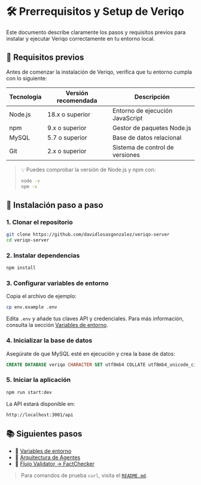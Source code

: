 # 🛠️ Prerrequisitos y Setup de Veriqo

Este documento describe claramente los pasos y requisitos previos para instalar y ejecutar Veriqo correctamente en tu entorno local.

## 📌 Requisitos previos

Antes de comenzar la instalación de Veriqo, verifica que tu entorno cumpla con lo siguiente:

| Tecnología | Versión recomendada | Descripción                     |
| ---------- | ------------------- | ------------------------------- |
| Node.js    | 18.x o superior     | Entorno de ejecución JavaScript |
| npm        | 9.x o superior      | Gestor de paquetes Node.js      |
| MySQL      | 5.7 o superior      | Base de datos relacional        |
| Git        | 2.x o superior      | Sistema de control de versiones |

> 💡 Puedes comprobar la versión de Node.js y npm con:
>
> ```bash
> node -v
> npm -v
> ```

## 🚀 Instalación paso a paso

### 1. Clonar el repositorio

```bash
git clone https://github.com/davidlosasgonzalez/veriqo-server
cd veriqo-server
```

### 2. Instalar dependencias

```bash
npm install
```

### 3. Configurar variables de entorno

Copia el archivo de ejemplo:

```bash
cp env.example .env
```

Edita `.env` y añade tus claves API y credenciales. Para más información, consulta la sección [Variables de entorno](./env-variables.md).

### 4. Inicializar la base de datos

Asegúrate de que MySQL esté en ejecución y crea la base de datos:

```sql
CREATE DATABASE veriqo CHARACTER SET utf8mb4 COLLATE utf8mb4_unicode_ci;
```

### 5. Iniciar la aplicación

```bash
npm run start:dev
```

La API estará disponible en:

```
http://localhost:3001/api
```

## 📚 Siguientes pasos

- 📖 [Variables de entorno](./env-variables.md)
- 🧩 [Arquitectura de Agentes](../architecture/agents.md)
- 🔄 [Flujo Validator → FactChecker](../flows/validation-to-factcheck.md)

> Para comandos de prueba `curl`, visita el [`README.md`](../../README.md).

